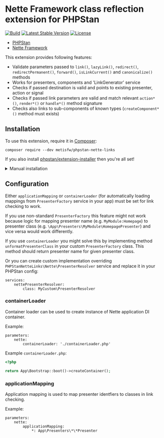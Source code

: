 # Nette Framework class reflection extension for PHPStan

[![Build](https://github.com/phpstan/phpstan-nette/workflows/Build/badge.svg)](https://github.com/phpstan/phpstan-nette/actions)
[![Latest Stable Version](https://poser.pugx.org/phpstan/phpstan-nette/v/stable)](https://packagist.org/packages/phpstan/phpstan-nette)
[![License](https://poser.pugx.org/phpstan/phpstan-nette/license)](https://packagist.org/packages/phpstan/phpstan-nette)

* [PHPStan](https://phpstan.org/)
* [Nette Framework](https://nette.org/)

This extension provides following features:
* Validate parameters passed to `link()`, `lazyLink()`, `redirect()`, `redirectPermanent()`, `forward()`, `isLinkCurrent()` and `canonicalize()` methods
* Works for presenters, components and 'LinkGenerator' service
* Checks if passed destination is valid and points to existing presenter, action or signal
* Checks if passed link parameters are valid and match relevant `action*()`, `render*()` or `handle*()` method signature
* Checks also links to sub-components of known types (`createComponent*()` method must exists)

## Installation

To use this extension, require it in [Composer](https://getcomposer.org/):

```
composer require --dev metisfw/phpstan-nette-links
```

If you also install [phpstan/extension-installer](https://github.com/phpstan/extension-installer) then you're all set!

<details>
  <summary>Manual installation</summary>

If you don't want to use `phpstan/extension-installer`, include extension.neon in your project's PHPStan config:

```
includes:
    - vendor/metisfw/phpstan-nette-links/extension.neon
```

To perform framework-specific checks, include also this file:

```
    - vendor/metisfw/phpstan-nette-links/rules.neon
```

</details>

## Configuration

Either `applicationMapping` or `containerLoader` (for automatically loading mappings from `PresenterFactory` service in your app) must be set for link checking to work.

If you use non-standard `PresenterFactory` this feature might not work because logic for mapping presenter name (e.g. `MyModule:Homepage`) to presenter class (e.g. `\App\Presenters\MyModule\HomepagePresenter`) and vice versa would work differently.

If you use `containerLoader` you might solve this by implementing method `unformatPresenterClass` in your custom `PresenterFactory` class. This method should return presenter name for given presenter class.

Or you can create custom implementation overriding `PHPStanNetteLinks\Nette\PresenterResolver` service and replace it in your PHPStan config:

```neon
services:
    nettePresenterResolver:
        class: MyCustom\PresenterResolver
```

### containerLoader

Container loader can be used to create instance of Nette application DI container.

Example:
```neon
parameters:
    nette:
        containerLoader: './containerLoader.php'
```

Example `containerLoader.php`:

```php
<?php

return App\Bootstrap::boot()->createContainer();
```

### applicationMapping

Application mapping is used to map presenter identfiers to classes in link checking.

Example:
```neon
parameters:
    nette:
        applicationMapping:
            *: App\Presenters\*\*Presenter
```
